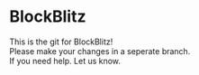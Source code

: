 # BlockBlitz
This is the git for BlockBlitz! <br/>
Please make your changes in a seperate branch.<br>
If you need help. Let us know.
